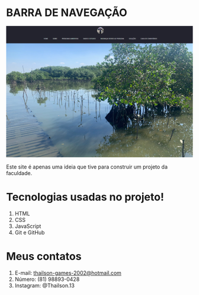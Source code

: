 # BARRA DE NAVEGAÇÃO

![preview](./.github/preview.png)

Este site é apenas uma ideia que tive para construir um
projeto da faculdade.

# Tecnologias usadas no projeto!

1. HTML
2. CSS
3. JavaScript
4. Git e GitHub

# Meus contatos
1. E-mail: thailson-games-2002@hotmail.com
2. Número: (81) 98893-0428
3. Instagram: @Thailson.13
